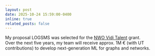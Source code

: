 ```yaml
---
layout: post
date: 2025-10-24 15:59:00-0400
inline: true
related_posts: false
---
```


My proposal LOGSMS was selected for the <a href="https://www.nwo.nl/en/news/149-vidi-applications-granted-to-talented-researchers">NWO Vidi Talent</a> grant. <br>
Over the next five years, my team will receive approx. 1M &#8364; (with UT contributions) to develop next-generation ML for graphs and networks. 


